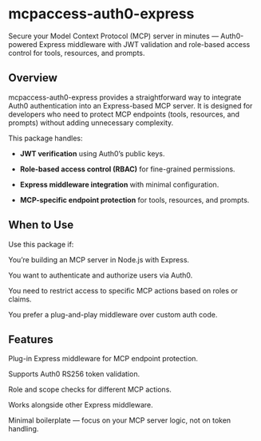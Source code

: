 # mcpaccess-auth0-express
Secure your Model Context Protocol (MCP) server in minutes — Auth0-powered Express middleware with JWT validation and role-based access control for tools, resources, and prompts.

## Overview
mcpaccess-auth0-express provides a straightforward way to integrate Auth0 authentication into an Express-based MCP server.
It is designed for developers who need to protect MCP endpoints (tools, resources, and prompts) without adding unnecessary complexity.

This package handles:

- **JWT verification** using Auth0’s public keys.

- **Role-based access control (RBAC)** for fine-grained permissions.

- **Express middleware integration** with minimal configuration.

- **MCP-specific endpoint protection** for tools, resources, and prompts.

## When to Use
Use this package if:

You’re building an MCP server in Node.js with Express.

You want to authenticate and authorize users via Auth0.

You need to restrict access to specific MCP actions based on roles or claims.

You prefer a plug-and-play middleware over custom auth code.

## Features
Plug-in Express middleware for MCP endpoint protection.

Supports Auth0 RS256 token validation.

Role and scope checks for different MCP actions.

Works alongside other Express middleware.

Minimal boilerplate — focus on your MCP server logic, not on token handling.
